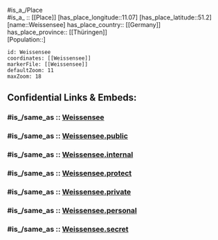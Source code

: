 ﻿---
confidential: public
isDeleted: false
location:
- 51.2
- 11.07
mapmarker: city
mapzoom:
- 7
- 12
SpocWebEntityId: 35516
tags:
- geo/City
type: City
---

#is_a_/Place  
#is_a_ :: [[Place]] 
[has_place_longitude::11.07] 
[has_place_latitude::51.2] 
[name::Weissensee] 
has_place_country:: [[Germany]]  
has_place_province:: [[Thüringen]]  
[Population::] 



```leaflet
id: Weissensee
coordinates: [[Weissensee]] 
markerFile: [[Weissensee]] 
defaultZoom: 11 
maxZoom: 18
```


## Confidential Links & Embeds: 

### #is_/same_as :: [Weissensee](/_Standards/Earth/Continent/Europe/Europe~Central/Germany/Germany~East/Thüringen/counties~TH/Sömmerda/cities~Sömmerda/Weißensee/City/Weissensee.md) 

### #is_/same_as :: [Weissensee.public](/_public/Earth/Continent/Europe/Europe~Central/Germany/Germany~East/Thüringen/counties~TH/Sömmerda/cities~Sömmerda/Weißensee/City/Weissensee.public.md) 

### #is_/same_as :: [Weissensee.internal](/_internal/Earth/Continent/Europe/Europe~Central/Germany/Germany~East/Thüringen/counties~TH/Sömmerda/cities~Sömmerda/Weißensee/City/Weissensee.internal.md) 

### #is_/same_as :: [Weissensee.protect](/_protect/Earth/Continent/Europe/Europe~Central/Germany/Germany~East/Thüringen/counties~TH/Sömmerda/cities~Sömmerda/Weißensee/City/Weissensee.protect.md) 

### #is_/same_as :: [Weissensee.private](/_private/Earth/Continent/Europe/Europe~Central/Germany/Germany~East/Thüringen/counties~TH/Sömmerda/cities~Sömmerda/Weißensee/City/Weissensee.private.md) 

### #is_/same_as :: [Weissensee.personal](/_personal/Earth/Continent/Europe/Europe~Central/Germany/Germany~East/Thüringen/counties~TH/Sömmerda/cities~Sömmerda/Weißensee/City/Weissensee.personal.md) 

### #is_/same_as :: [Weissensee.secret](/_secret/Earth/Continent/Europe/Europe~Central/Germany/Germany~East/Thüringen/counties~TH/Sömmerda/cities~Sömmerda/Weißensee/City/Weissensee.secret.md)

